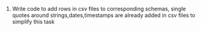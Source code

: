 1. Write code to add rows in csv files to corresponding schemas, single quotes around strings,dates,timestamps are already added in csv files to simplify this task